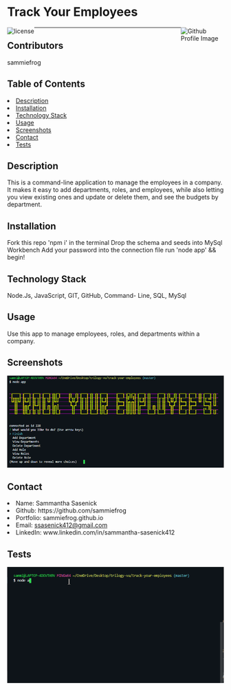 # Track Your Employees
<img align="left" src="https://img.shields.io/badge/License-MIT-green" alt="license">
<img align="right" width="100" height="100" src="https://avatars0.githubusercontent.com/u/59233248?v=4" alt="Github Profile Image"><hr>
  
## Contributors
sammiefrog

## Table of Contents
<li><a href="#description">Description</a></li>  
<li><a href="#installation">Installation</a></li> 
<li><a href="#tech">Technology Stack</a></li> 
<li><a href="#usage">Usage</a></li> 
<li><a href="#screenshots">Screenshots</a></li> 
<li><a href="#contact">Contact</a></li> 
<li><a href="#tests">Tests</a></li> 
  
<h2 id= "description">Description</h2>
This is a command-line application to manage the employees in a company. It makes it easy to add departments, roles, and employees, while also letting you view existing ones and update or delete them, and see the budgets by department.
  
<h2 id= "installation">Installation</h2>
Fork this repo
'npm i' in the terminal 
Drop the schema and seeds into MySql Workbench
Add your password into the connection file
run 'node app' &&  begin!
    
<h2 id= "technology">Technology Stack</h2>
 Node.Js, JavaScript, GIT, GitHub, Command- Line, SQL, MySql
  
<h2 id= "usage">Usage</h2>
Use this app to manage employees, roles, and departments within a company.

<h2 id = "screenshots">Screenshots</h2>
<img src="/images/mainmenu.png" alt="pic of menu">

<h2 id= "contact">Contact</h2>
<li>Name: Sammantha Sasenick</li> 
<li>Github: https://github.com/sammiefrog</li> 
<li>Portfolio: sammiefrog.github.io</li>
<li>Email: <a href="mailto:ssasenick412@gmail.com" target="_blank">ssasenick412@gmail.com</a></li> 
<li>LinkedIn: www.linkedin.com/in/sammantha-sasenick412</li> 
    
<h2 id= "tests">Tests</h2>
<img src="/images/example.gif" alt="gif of working app">
